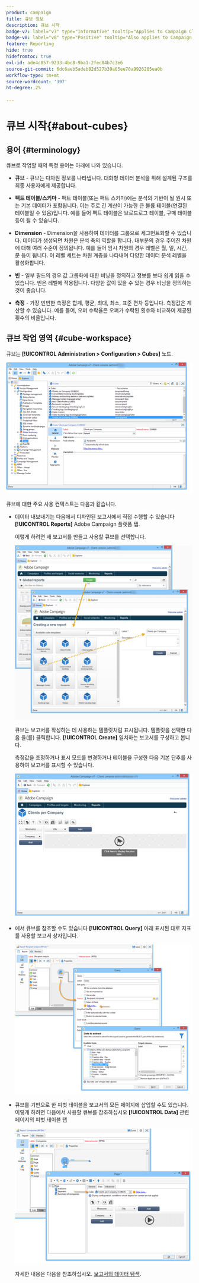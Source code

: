 ```yaml
---
product: campaign
title: 큐브 정보
description: 큐브 시작
badge-v7: label="v7" type="Informative" tooltip="Applies to Campaign Classic v7"
badge-v8: label="v8" type="Positive" tooltip="Also applies to Campaign v8"
feature: Reporting
hide: true
hidefromtoc: true
exl-id: ade4c857-9233-4bc8-9ba1-2fec84b7c3e6
source-git-commit: 6dc6aeb5adeb82d527b39a05ee70a9926205ea0b
workflow-type: tm+mt
source-wordcount: '397'
ht-degree: 2%

---
```


# 큐브 시작{#about-cubes}



## 용어 {#terminology}

큐브로 작업할 때의 특정 용어는 아래에 나와 있습니다.

* **큐브** - 큐브는 다차원 정보를 나타냅니다. 대화형 데이터 분석을 위해 설계된 구조를 최종 사용자에게 제공합니다.

* **팩트 테이블/스키마** - 팩트 테이블(또는 팩트 스키마)에는 분석의 기반이 될 원시 또는 기본 데이터가 포함됩니다. 이는 주로 긴 계산이 가능한 큰 볼륨 테이블(연결된 테이블일 수 있음)입니다. 예를 들어 팩트 테이블은 브로드로그 테이블, 구매 테이블 등이 될 수 있습니다.

* **Dimension** - Dimension을 사용하여 데이터를 그룹으로 세그먼트화할 수 있습니다. 데이터가 생성되면 차원은 분석 축의 역할을 합니다. 대부분의 경우 주어진 차원에 대해 여러 수준이 정의됩니다. 예를 들어 임시 차원의 경우 레벨은 월, 일, 시간, 분 등이 됩니다. 이 레벨 세트는 차원 계층을 나타내며 다양한 데이터 분석 레벨을 활성화합니다.

* **빈** - 일부 필드의 경우 값 그룹화에 대한 비닝을 정의하고 정보를 보다 쉽게 읽을 수 있습니다. 빈은 레벨에 적용됩니다. 다양한 값이 있을 수 있는 경우 비닝을 정의하는 것이 좋습니다.

* **측정** - 가장 빈번한 측정은 합계, 평균, 최대, 최소, 표준 편차 등입니다. 측정값은 계산할 수 있습니다. 예를 들어, 오퍼 수락율은 오퍼가 수락된 횟수와 비교하여 제공된 횟수의 비율입니다.

## 큐브 작업 영역 {#cube-workspace}

큐브는 **[!UICONTROL Administration > Configuration > Cubes]** 노드.

![](assets/s_advuser_cube_node.png)

큐브에 대한 주요 사용 컨텍스트는 다음과 같습니다.

* 데이터 내보내기는 다음에서 디자인된 보고서에서 직접 수행할 수 있습니다 **[!UICONTROL Reports]** Adobe Campaign 플랫폼 탭.

   이렇게 하려면 새 보고서를 만들고 사용할 큐브를 선택합니다.

   ![](assets/cube_create_new.png)

   큐브는 보고서를 작성하는 데 사용하는 템플릿처럼 표시됩니다. 템플릿을 선택한 다음 을(를) 클릭합니다. **[!UICONTROL Create]** 일치하는 보고서를 구성하고 봅니다.

   측정값을 조정하거나 표시 모드를 변경하거나 테이블을 구성한 다음 기본 단추를 사용하여 보고서를 표시할 수 있습니다.

   ![](assets/cube_display_new.png)

* 에서 큐브를 참조할 수도 있습니다 **[!UICONTROL Query]** 아래 표시된 대로 지표를 사용할 보고서 상자입니다.

   ![](assets/s_advuser_query_using_a_cube.png)

* 큐브를 기반으로 한 피벗 테이블을 보고서의 모든 페이지에 삽입할 수도 있습니다. 이렇게 하려면 다음에서 사용할 큐브를 참조하십시오 **[!UICONTROL Data]** 관련 페이지의 피벗 테이블 탭

   ![](assets/s_advuser_cube_in_report.png)

   자세한 내용은 다음을 참조하십시오. [보고서의 데이터 탐색](../../reporting/using/using-cubes-to-explore-data.md#exploring-the-data-in-a-report).
